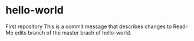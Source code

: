 # hello-world
First repository
This is a commit message that describes changes to Read-Me edits branch of the master brach of hello-world.
